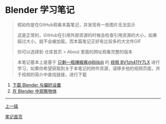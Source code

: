 # Blender 学习笔记

> 假如你是在GitHub观看本篇笔记，并发现有一些图片无法显示
>
> 这是正常的，GitHub在引用外部资源的时候会检查引用资源的大小，如果超过大小，就不会被加载，而本篇笔记正好有比较多的大文件GIF
> 
> 你可以选择到 仓库首页 > About 里面的网址观看完整的版本

> 本笔记基本上是基于 [只剩一瓶辣椒酱@Bilibili](https://space.bilibili.com/35723238) 的 [视频 BV1zh411Y7LX](https://www.bilibili.com/video/BV1zh411Y7LX) 进行学习，如果你希望获取到关于本笔记的附件资源，请移步他的视频页面，并于视频的简介中查找链接，进行下载

1. [下载 Blender 与偏好设置](./01.downloadAndBaseSettings.md)
2. [在 Blender 中观察物体](./02.observeObjects.md)

---

[上一级](../../README.md)

[笔记首页](../../../README.md)